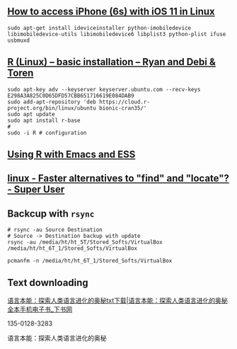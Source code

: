 ## [How to access iPhone (6s) with iOS 11 in Linux](https://www.dedoimedo.com/computers/linux-iphone-6s-ios-11.html)

```
sudo apt-get install ideviceinstaller python-imobiledevice libimobiledevice-utils libimobiledevice6 libplist3 python-plist ifuse usbmuxd
```

## [R (Linux) – basic installation – Ryan and Debi & Toren](https://www.ryananddebi.com/2017/07/21/r-linux-basic-installation/)

```
sudo apt-key adv --keyserver keyserver.ubuntu.com --recv-keys E298A3A825C0D65DFD57CBB651716619E084DAB9
sudo add-apt-repository 'deb https://cloud.r-project.org/bin/linux/ubuntu bionic-cran35/'
sudo apt update
sudo apt install r-base
#
sudo -i R # configuration
```

## [Using R with Emacs and ESS](http://members.cbio.mines-paristech.fr/~thocking/primer.html)

## [linux - Faster alternatives to "find" and "locate"? - Super User](https://superuser.com/questions/341232/faster-alternatives-to-find-and-locate)

## Backcup with `rsync`

```
# rsync -au Source Destination
# Source -> Destination backup with update
rsync -au /media/ht/ht_5T/Stored_Softs/VirtualBox /media/ht/ht_6T_1/Stored_Softs/VirtualBox
```

```
pcmanfm -n /media/ht/ht_6T_1/Stored_Softs/VirtualBox
```

## Text downloading

[语言本能：探索人类语言进化的奥秘txt下载|语言本能：探索人类语言进化的奥秘全本手机电子书_下书网](http://www.xiabook.com/down/22-19268-0.html)

135-0128-3283

语言本能：探索人类语言进化的奥秘
